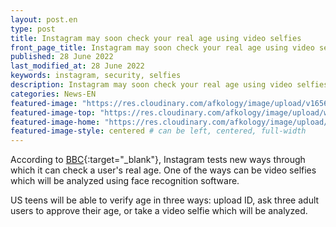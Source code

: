 ```yaml
---
layout: post.en
type: post
title: Instagram may soon check your real age using video selfies
front_page_title: Instagram may soon check your real age using video selfies
published: 28 June 2022
last_modified_at: 28 June 2022
keywords: instagram, security, selfies
description: Instagram may soon check your real age using video selfies
categories: News-EN
featured-image: "https://res.cloudinary.com/afkology/image/upload/v1656439754/news/1/Instagram-logo-with-brush-PNG_znhshm.jpg" # full size
featured-image-top: "https://res.cloudinary.com/afkology/image/upload/w_400,c_scale,f_auto/v1656439754/news/1/Instagram-logo-with-brush-PNG_znhshm.webp" # width - 1200
featured-image-home: "https://res.cloudinary.com/afkology/image/upload/w_800,c_scale,f_auto/v1656439754/news/1/Instagram-logo-with-brush-PNG_znhshm.webp" # width - 600
featured-image-style: centered # can be left, centered, full-width
---
```

According to [BBC](https://www.bbc.com/news/technology-61828900){:target="_blank"}, Instagram tests new ways through which it can check a user's real age. One of the ways can be video selfies which will be analyzed using face recognition software. 

US teens will be able to verify age in three ways: upload ID, ask three adult users to approve their age, or take a video selfie which will be analyzed. 
